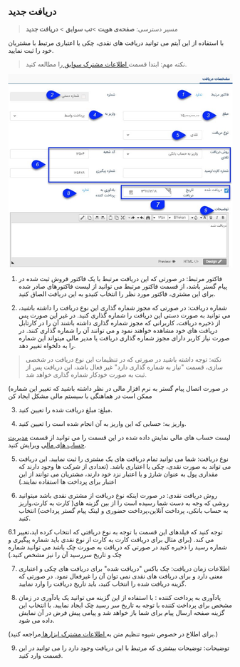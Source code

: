 ﻿## دریافت جدید

> مسیر دسترسی:  **صفحه‌ی هویت** >**تب سوابق** > **دریافت جدید** 


با استفاده از این آیتم می توانید دریافت های نقدی، چکی یا اعتباری مرتبط با مشتریان خود را ثبت نمایید.

> نکته مهم: ابتدا قسمت[ اطلاعات مشترک سوابق ](https://github.com/1stco/PayamGostarDocs/blob/master/help%202.5.4/Integrated-bank/Database/Records/Joint-record-information/Joint-record-information.md)را مطالعه کنید.

![](11.jpg)

1. فاکتور مرتبط: در صورتی که این دریافت مرتبط با یک فاکتور فروش ثبت شده در پیام گستر باشد، از قسمت فاکتور مرتبط می توانید از لیست فاکتورهای صادر شده برای این مشتری، فاکتور مورد نظر را انتخاب کنیدو به این دریافت الصاق کنید.

2. شماره دریافت: در صورتی که مجوز شماره گذاری این نوع دریافت را داشته باشید، می توانید به صورت دستی این دریافت را شماره گذاری کنید. در غیر این صورت پس از ذخیره دریافت، کاربرانی که مجوز شماره گذاری داشته باشند آن را در کارتابل دریافت های خود مشاهده خواهند نمود و می توانند آن را شماره گذاری کنند. در صورت نیاز کاربر دارای مجوز شماره گذاری دریافت یا مدیر مالی میتواند این شماره را به دلخواه تغییر دهد.

> نکته: توجه داشته باشید در صورتی که در تنظیمات این نوع دریافت در شخصی سازی، قسمت "نیاز به شماره گذاری دارد" غیر فعال باشد، این دریافت پس از ثبت به صورت خودکار شماره گذاری خواهد شد.

(در صورت اتصال پیام گستر به نرم افزار مالی در نظر داشته باشید که تغییر این شماره ممکن است در هماهنگی با سیستم مالی مشکل ایجاد کن

3. مبلغ: مبلغ دریافت شده را تعیین کنید.

4. واریز به: حسابی که این واریز به آن انجام شده است را تعیین کنید.

لیست حساب های مالی نمایش داده شده در این قسمت را می توانید از قسمت [مدیریت حساب های مال](https://github.com/1stco/PayamGostarDocs/blob/master/help%202.5.4/Basic-Information/Financial-account-management/Financial-account-management.md)ی ویرایش کنید.

5. نوع دریافت: شما می توانید تمام دریافت های یک مشتری را ثبت نمایید. این دریافت می تواند به صورت نقدی، چکی یا اعتباری باشد. (تعدادی از شرکت ها وجود دارند که مقداری پول به عنوان شارژ و یا اعتبار نزد خود دارند، مشتریان می توانند از این اعتبار برای پرداخت ها استفاده نمایند.)

6. روش دریافت نقدی: در صورت اینکه نوع دریافت از مشتری نقدی باشد میتوانید روشی که وجه به دست شما رسیده است را از بین گزینه های( کارت به کارت،واریز به حساب بانکی، پرداخت آنلاین،پرداخت حضوری و لینک پیام گستر پرداخت) انتخاب کنید.

6.1 توجه کنید که فیلدهای این قسمت با توجه به نوع دریافتی که انتخاب کرده اید،تغییر می کند. (برای مثال برای دریافت کارت به کارت از نوع نقدی باید شماره پیگیری و شماره رسید را ذخیره کنید در صورتی که دریافت به صورت چک باشد می توانید شماره چک و تاریخ سررسید آن را نیز مشخص کنید.)

7. اطلاعات زمان دریافت: چک باکس "دریافت شده" برای دریافت های چکی و اعتباری معنی دارد و برای دریافت های نقدی نمی توان آن را غیرفعال نمود. در صورتی که گزینه دریافت شده را انتخاب کنید، باید تاریخ دریافت را وارد نمایید.

8. یادآوری به پرداخت کننده : با استفاده از این گزینه می توانید یک یادآوری در زمان مشخص برای پرداخت کننده با توجه به تاریخ سر رسید چک ایجاد نمایید.  با انتخاب این گزینه صفحه ارسال پیام برای شما باز خواهد شد و پیامی پیش فرض در آن نمایش داده می شود.

(برای اطلاع در خصوص شیوه تنظیم متن به[ اطلاعات مشترک ابزارها ](https://github.com/1stco/PayamGostarDocs/blob/master/help%202.5.4/Marketing/moshtarak-abzar/moshtarak-abzar.md)مراجعه کنید.)

9. توضیحات: توضیحات بیشتری که مرتبط با این دریافت وجود دارد را می توانید در این قسمت وارد کنید.